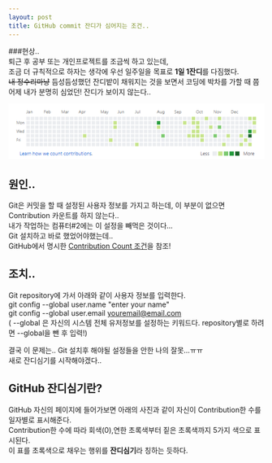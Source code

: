 ```yaml
---
layout: post
title: GitHub commit 잔디가 심어지는 조건..
---
```

  
    
    
  
  
 ###현상..  
 퇴근 후 공부 또는 개인프로젝트를 조금씩 하고 있는데,  
 조금 더 규칙적으로 하자는 생각에 우선 일주일을 목표로 **1일 1잔디**를 다짐했다.  
 ~~내 정수리마냥~~ 듬성듬성했던 잔디밭이 채워지는 것을 보면서 코딩에 박차를 가할 때 쯤  
 어제 내가 분명히 심었던! 잔디가 보이지 않는다..  
   
 ![count of my contributions](https://github.com/JWHAPO/jwhapo.github.io/blob/master/images/the_condition_of_GitHub_commit_count/jandi.png?raw=true)
     
 ## 원인..  
 Git은 커밋을 할 때 설정된 사용자 정보를 가지고 하는데, 이 부분이 없으면 Contribution 카운트를 하지 않는다..  
 내가 작업하는 컴퓨터#2에는 이 설정을 빼먹은 것이다...  
 Git 설치하고 바로 했었어야했는데..  
 GitHub에서 명시한 [Contribution Count 조건](https:help.github.com/articles/why-are-my-contributions-not-showing-up-on-my-profile/)을 참조!  
  

  

 ## 조치..  
 Git repository에 가서 아래와 같이 사용자 정보를 입력한다.  
 git config &#45;&#45;global user.name "enter your name"  
 git config &#45;&#45;global user.email youremail@email.com  
 &#40; &#45;&#45;global 은 자신의 시스템 전체 유저정보를 설정하는 키워드다. repository별로 하려면 &#45;&#45;global을 뺀 후 입력!&#41;  
   
 결국 이 문제는.. Git 설치후 해야될 설정들을 안한 나의 잘못...ㅠㅠ  
 새로 잔디심기를 시작해야겠다..  

 ## GitHub 잔디심기란?  
 GitHub 자신의 페이지에 들어가보면 아래의 사진과 같이 자신이 Contribution한 수를 일자별로 표시해준다.  
 Contribution한 수에 따라 회색(0),연한 초록색부터 짙은 초록색까지 5가지 색으로 표시된다.  
 이 표를 초록색으로 채우는 행위를 **잔디심기**라 칭하는 듯하다.   
   
 
  

